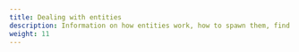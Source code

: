 ```yaml
---
title: Dealing with entities
description: Information on how entities work, how to spawn them, find them, and work with them.
weight: 11
---
```

